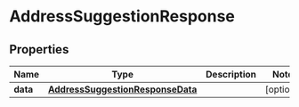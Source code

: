 

# AddressSuggestionResponse


## Properties

| Name | Type | Description | Notes |
|------------ | ------------- | ------------- | -------------|
|**data** | [**AddressSuggestionResponseData**](AddressSuggestionResponseData.md) |  |  [optional] |



